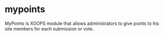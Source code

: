 mypoints
========

MyPoints is XOOPS module that allows administrators to give points to his site members for each submission or vote.
